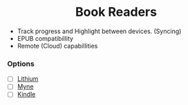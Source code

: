 <h1 align="center">Book Readers</h1>

- Track progress and Highlight between devices. (Syncing)
- EPUB compatibillity
- Remote (Cloud) capabillities

### Options

- [ ] [Lithium](https://play.google.com/store/apps/details?id=com.faultexception.reader&hl=en&gl=US)
- [ ] [Myne](https://f-droid.org/packages/com.starry.myne/)
- [ ] [Kindle](https://play.google.com/store/apps/details?id=com.amazon.kindle&hl=en&gl=US)
